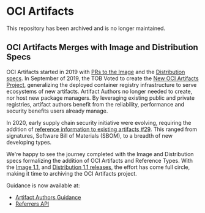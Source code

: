 # OCI Artifacts

This repository has been archived and is no longer maintained. 

## OCI Artifacts Merges with Image and Distribution Specs

OCI Artifacts started in 2019 with [PRs to the Image](https://github.com/opencontainers/image-spec/pull/770) and the [Distribution specs](https://github.com/opencontainers/distribution-spec/pull/65).  In September of 2019, the TOB Voted to create the [New OCI Artifacts Project](https://opencontainers.org/posts/blog/2019-09-10-new-oci-artifacts-project/), generalizing the deployed container registry infrastructure to serve ecosystems of new artifacts. Artifact Authors no longer needed to create, nor host new package managers. By leveraging existing public and private registries, artifact authors benefit from the reliability, performance and security benefits users already manage. 

In 2020, early supply chain security initiative were evolving, requiring the addition of [reference information to existing artifacts #29](https://github.com/opencontainers/artifacts/pull/29). This ranged from signatures, Software Bill of Materials (SBOM), to a breadth of new developing types.

We're happy to see the journey completed with the Image and Distribution specs formalizing the addition of OCI Artifacts and Reference Types. With the [Image 1.1](https://github.com/opencontainers/image-spec/releases), and [Distribution 1.1 releases](https://github.com/opencontainers/distribution-spec/releases), the effort has come full circle, making it time to archiving the OCI Artifacts project.

Guidance is now available at:
- [Artifact Authors Guidance](https://github.com/opencontainers/image-spec/blob/main/manifest.md#guidelines-for-artifact-usage)
- [Referrers API](https://github.com/opencontainers/distribution-spec/blob/main/spec.md#enabling-the-referrers-api)
